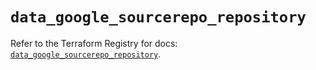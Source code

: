 # `data_google_sourcerepo_repository`

Refer to the Terraform Registry for docs: [`data_google_sourcerepo_repository`](https://registry.terraform.io/providers/hashicorp/google-beta/6.8.0/docs/data-sources/google_sourcerepo_repository).
